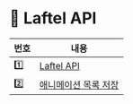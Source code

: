 # 📌 Laftel API

| 번호 | 내용                                                 |
| ---- | ---------------------------------------------------- |
| 1️⃣   | [Laftel API](LaftelAPI.md)                           |
| 2️⃣   | [애니메이션 목록 저장](get_data/get_animation.ipynb) |
